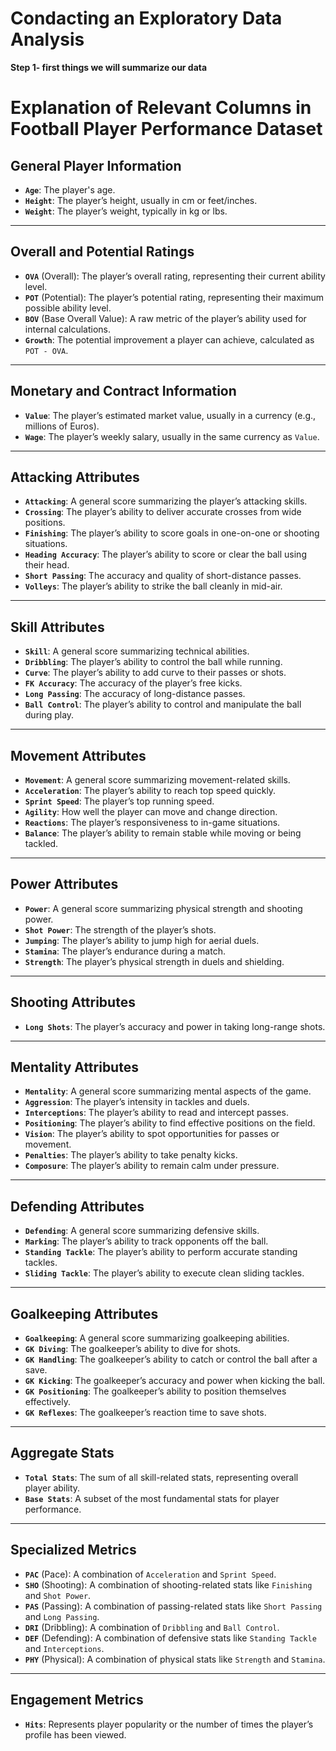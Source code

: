 # Condacting an Exploratory Data Analysis 
**Step 1- first things we will summarize our data**

# Explanation of Relevant Columns in Football Player Performance Dataset

## **General Player Information**
- **`Age`**: The player's age.
- **`Height`**: The player’s height, usually in cm or feet/inches.
- **`Weight`**: The player’s weight, typically in kg or lbs.

---

## **Overall and Potential Ratings**
- **`OVA`** (Overall): The player’s overall rating, representing their current ability level.
- **`POT`** (Potential): The player’s potential rating, representing their maximum possible ability level.
- **`BOV`** (Base Overall Value): A raw metric of the player’s ability used for internal calculations.
- **`Growth`**: The potential improvement a player can achieve, calculated as `POT - OVA`.

---

## **Monetary and Contract Information**
- **`Value`**: The player’s estimated market value, usually in a currency (e.g., millions of Euros).
- **`Wage`**: The player’s weekly salary, usually in the same currency as `Value`.

---

## **Attacking Attributes**
- **`Attacking`**: A general score summarizing the player’s attacking skills.
- **`Crossing`**: The player’s ability to deliver accurate crosses from wide positions.
- **`Finishing`**: The player’s ability to score goals in one-on-one or shooting situations.
- **`Heading Accuracy`**: The player’s ability to score or clear the ball using their head.
- **`Short Passing`**: The accuracy and quality of short-distance passes.
- **`Volleys`**: The player’s ability to strike the ball cleanly in mid-air.

---

## **Skill Attributes**
- **`Skill`**: A general score summarizing technical abilities.
- **`Dribbling`**: The player’s ability to control the ball while running.
- **`Curve`**: The player’s ability to add curve to their passes or shots.
- **`FK Accuracy`**: The accuracy of the player’s free kicks.
- **`Long Passing`**: The accuracy of long-distance passes.
- **`Ball Control`**: The player’s ability to control and manipulate the ball during play.

---

## **Movement Attributes**
- **`Movement`**: A general score summarizing movement-related skills.
- **`Acceleration`**: The player’s ability to reach top speed quickly.
- **`Sprint Speed`**: The player’s top running speed.
- **`Agility`**: How well the player can move and change direction.
- **`Reactions`**: The player’s responsiveness to in-game situations.
- **`Balance`**: The player’s ability to remain stable while moving or being tackled.

---

## **Power Attributes**
- **`Power`**: A general score summarizing physical strength and shooting power.
- **`Shot Power`**: The strength of the player’s shots.
- **`Jumping`**: The player’s ability to jump high for aerial duels.
- **`Stamina`**: The player’s endurance during a match.
- **`Strength`**: The player’s physical strength in duels and shielding.

---

## **Shooting Attributes**
- **`Long Shots`**: The player’s accuracy and power in taking long-range shots.

---

## **Mentality Attributes**
- **`Mentality`**: A general score summarizing mental aspects of the game.
- **`Aggression`**: The player’s intensity in tackles and duels.
- **`Interceptions`**: The player’s ability to read and intercept passes.
- **`Positioning`**: The player’s ability to find effective positions on the field.
- **`Vision`**: The player’s ability to spot opportunities for passes or movement.
- **`Penalties`**: The player’s ability to take penalty kicks.
- **`Composure`**: The player’s ability to remain calm under pressure.

---

## **Defending Attributes**
- **`Defending`**: A general score summarizing defensive skills.
- **`Marking`**: The player’s ability to track opponents off the ball.
- **`Standing Tackle`**: The player’s ability to perform accurate standing tackles.
- **`Sliding Tackle`**: The player’s ability to execute clean sliding tackles.

---

## **Goalkeeping Attributes**
- **`Goalkeeping`**: A general score summarizing goalkeeping abilities.
- **`GK Diving`**: The goalkeeper’s ability to dive for shots.
- **`GK Handling`**: The goalkeeper’s ability to catch or control the ball after a save.
- **`GK Kicking`**: The goalkeeper’s accuracy and power when kicking the ball.
- **`GK Positioning`**: The goalkeeper’s ability to position themselves effectively.
- **`GK Reflexes`**: The goalkeeper’s reaction time to save shots.

---

## **Aggregate Stats**
- **`Total Stats`**: The sum of all skill-related stats, representing overall player ability.
- **`Base Stats`**: A subset of the most fundamental stats for player performance.

---

## **Specialized Metrics**
- **`PAC`** (Pace): A combination of `Acceleration` and `Sprint Speed`.
- **`SHO`** (Shooting): A combination of shooting-related stats like `Finishing` and `Shot Power`.
- **`PAS`** (Passing): A combination of passing-related stats like `Short Passing` and `Long Passing`.
- **`DRI`** (Dribbling): A combination of `Dribbling` and `Ball Control`.
- **`DEF`** (Defending): A combination of defensive stats like `Standing Tackle` and `Interceptions`.
- **`PHY`** (Physical): A combination of physical stats like `Strength` and `Stamina`.

---

## **Engagement Metrics**
- **`Hits`**: Represents player popularity or the number of times the player’s profile has been viewed.

